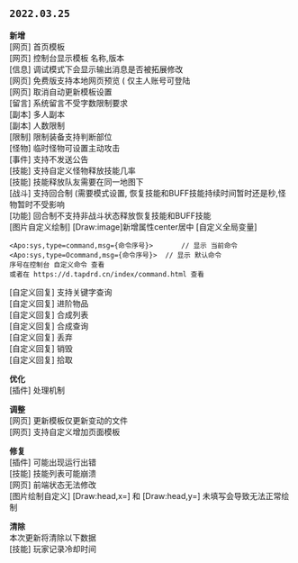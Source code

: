 ## `2022.03.25`

**新增**<br>
[网页] 首页模板  
[网页] 控制台显示模板 名称,版本  
[信息] 调试模式下会显示输出消息是否被拓展修改  
[网页] 免费版支持本地网页预览 ( 仅主人账号可登陆  
[网页] 取消自动更新模板设置  
[留言] 系统留言不受字数限制要求  
[副本] 多人副本  
[副本] 人数限制  
[限制] 限制装备支持判断部位  
[怪物] 临时怪物可设置主动攻击    
[事件] 支持不发送公告  
[技能] 支持自定义怪物释放技能几率  
[技能] 技能释放队友需要在同一地图下  
[战斗] 支持回合制 (需要模式设置, 恢复技能和BUFF技能持续时间暂时还是秒,怪物暂时不受影响  
[功能] 回合制不支持非战斗状态释放恢复技能和BUFF技能  
[图片自定义绘制] [Draw:image]新增属性center居中
[自定义全局变量]  
~~~
<Apo:sys,type=command,msg={命令序号}>		// 显示 当前命令  
<Apo:sys,type=Ocommand,msg={命令序号}>	// 显示 默认命令  
序号在控制台 自定义命令 查看  
或者在 https://d.tapdrd.cn/index/command.html 查看 
~~~
[自定义回复] 支持关键字查询  
[自定义回复] 进阶物品  
[自定义回复] 合成列表  
[自定义回复] 合成查询  
[自定义回复] 丢弃  
[自定义回复] 销毁  
[自定义回复] 拾取

**优化**<br>
[插件] 处理机制

**调整**<br>
[网页] 更新模板仅更新变动的文件  
[网页] 支持自定义增加页面模板

**修复**<br>
[插件] 可能出现运行出错  
[技能] 技能列表可能崩溃  
[网页] 前端状态无法修改  
[图片绘制自定义] [Draw:head,x=] 和 [Draw:head,y=] 未填写会导致无法正常绘制

**清除**<br>
本次更新将清除以下数据  
[技能] 玩家记录冷却时间
